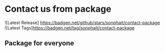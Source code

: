 # Contact us from package
![Latest Release] https://badgen.net/github/stars/sonphait/contact-package
![Latest Tags]https://badgen.net/tag/sonphait/contact-package

## Package for everyone